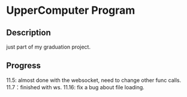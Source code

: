 # UpperComputer Program
## Description
just part of my graduation project.
## Progress
11.5: almost done with the websocket, need to change other func calls.
11.7：finished with ws.
11.16: fix a bug about file loading.